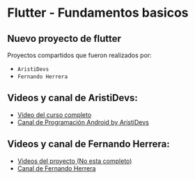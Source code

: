 # Flutter - Fundamentos basicos

## Nuevo proyecto de flutter
Proyectos compartidos que fueron realizados por:
- `AristiDevs`
- `Fernando Herrera`

## Videos y canal de AristiDevs:

- [Video del curso completo](https://www.youtube.com/watch?v=IKG1eV2SetA&t=7884s)
- [Canal de Programación Android by AristiDevs](https://www.youtube.com/@AristiDevs)

## Videos y canal de Fernando Herrera:

- [Videos del proyecto (No esta completo)](https://youtube.com/playlist?list=PLCKuOXG0bPi0sIn-nDsi7ma9OV6MEMkxj&si=5MFC-NJX8Avq7wsq)
- [Canal de Fernando Herrera](https://www.youtube.com/@fernando_her85)



